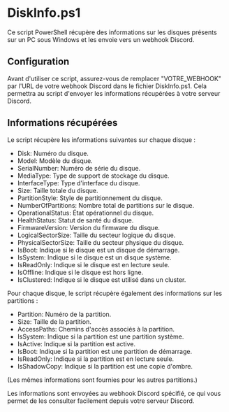 # DiskInfo.ps1

Ce script PowerShell récupère des informations sur les disques présents sur un PC sous Windows et les envoie vers un webhook Discord.

## Configuration

Avant d'utiliser ce script, assurez-vous de remplacer "VOTRE_WEBHOOK" par l'URL de votre webhook Discord dans le fichier DiskInfo.ps1. Cela permettra au script d'envoyer les informations récupérées à votre serveur Discord.

## Informations récupérées

Le script récupère les informations suivantes sur chaque disque :

- Disk: Numéro du disque.
- Model: Modèle du disque.
- SerialNumber: Numéro de série du disque.
- MediaType: Type de support de stockage du disque.
- InterfaceType: Type d'interface du disque.
- Size: Taille totale du disque.
- PartitionStyle: Style de partitionnement du disque.
- NumberOfPartitions: Nombre total de partitions sur le disque.
- OperationalStatus: État opérationnel du disque.
- HealthStatus: Statut de santé du disque.
- FirmwareVersion: Version du firmware du disque.
- LogicalSectorSize: Taille du secteur logique du disque.
- PhysicalSectorSize: Taille du secteur physique du disque.
- IsBoot: Indique si le disque est un disque de démarrage.
- IsSystem: Indique si le disque est un disque système.
- IsReadOnly: Indique si le disque est en lecture seule.
- IsOffline: Indique si le disque est hors ligne.
- IsClustered: Indique si le disque est utilisé dans un cluster.

Pour chaque disque, le script récupère également des informations sur les partitions :

- Partition: Numéro de la partition.
- Size: Taille de la partition.
- AccessPaths: Chemins d'accès associés à la partition.
- IsSystem: Indique si la partition est une partition système.
- IsActive: Indique si la partition est active.
- IsBoot: Indique si la partition est une partition de démarrage.
- IsReadOnly: Indique si la partition est en lecture seule.
- IsShadowCopy: Indique si la partition est une copie d'ombre.

(Les mêmes informations sont fournies pour les autres partitions.)

Les informations sont envoyées au webhook Discord spécifié, ce qui vous permet de les consulter facilement depuis votre serveur Discord.

